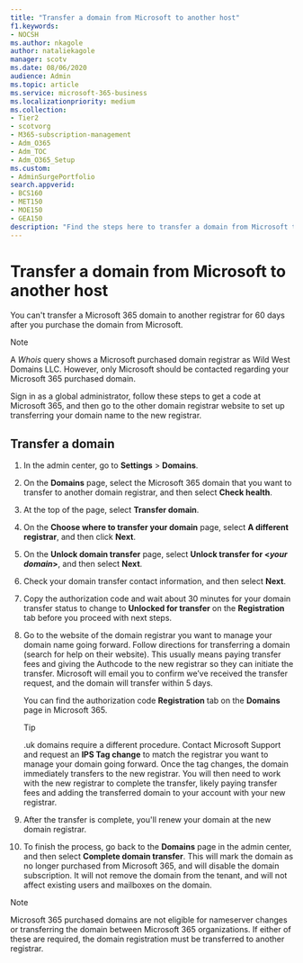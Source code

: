 ```yaml
---
title: "Transfer a domain from Microsoft to another host"
f1.keywords:
- NOCSH
ms.author: nkagole
author: nataliekagole
manager: scotv
ms.date: 08/06/2020
audience: Admin
ms.topic: article
ms.service: microsoft-365-business
ms.localizationpriority: medium
ms.collection:
- Tier2
- scotvorg 
- M365-subscription-management
- Adm_O365
- Adm_TOC
- Adm_O365_Setup
ms.custom: 
- AdminSurgePortfolio
search.appverid:
- BCS160
- MET150
- MOE150
- GEA150
description: "Find the steps here to transfer a domain from Microsoft to another registrar. "
---
```


# Transfer a domain from Microsoft to another host

You can't transfer a Microsoft 365 domain to another registrar for 60 days after you purchase the domain from Microsoft.

> [!NOTE]
> A _Whois_ query shows a Microsoft purchased domain registrar as Wild West Domains LLC. However, only Microsoft should be contacted regarding your Microsoft 365 purchased domain.

Sign in as a global administrator, follow these steps to get a code at Microsoft 365, and then go to the other domain registrar website to set up transferring your domain name to the new registrar.

## Transfer a domain

1. In the admin center, go to **Settings** \> **Domains**.

2. On the **Domains** page, select the Microsoft 365 domain that you want to transfer to another domain registrar, and then select **Check health**.

3. At the top of the page, select **Transfer domain**.

4. On the **Choose where to transfer your domain** page, select **A different registrar**, and then click **Next**.

5. On the **Unlock domain transfer** page, select **Unlock transfer for <_your domain_>**, and then select **Next**.

6. Check your domain transfer contact information, and then select **Next**.

7. Copy the authorization code and wait about 30 minutes for your domain transfer status to change to **Unlocked for transfer** on the **Registration** tab before you proceed with next steps.

8. Go to the website of the domain registrar you want to manage your domain name going forward. Follow directions for transferring a domain (search for help on their website). This usually means paying transfer fees and giving the Authcode to the new registrar so they can initiate the transfer. Microsoft will email you to confirm we’ve received the transfer request, and the domain will transfer within 5 days.

    You can find the authorization code **Registration** tab on the **Domains** page in Microsoft 365.

    > [!TIP]
    > .uk domains require a different procedure. Contact Microsoft Support and request an **IPS Tag change** to match the registrar you want to manage your domain going forward. Once the tag changes, the domain immediately transfers to the new registrar. You will then need to work with the new registrar to complete the transfer, likely paying transfer fees and adding the transferred domain to your account with your new registrar.

9. After the transfer is complete, you'll renew your domain at the new domain registrar.

10. To finish the process, go back to the **Domains** page in the admin center, and then select **Complete domain transfer**. This will mark the domain as no longer purchased from Microsoft 365, and will disable the domain subscription. It will not remove the domain from the tenant, and will not affect existing users and mailboxes on the domain.

> [!NOTE]
> Microsoft 365 purchased domains are not eligible for nameserver changes or transferring the domain between Microsoft 365 organizations. If either of these are required, the domain registration must be transferred to another registrar.

